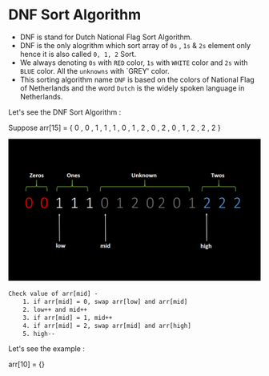 # DNF Sort Algorithm

- DNF is stand for Dutch National Flag Sort Algorithm.
- DNF is the only alogrithm which sort array of `0s` , `1s` & `2s` element only hence it is also called `0, 1, 2` Sort.
- We always denoting `0s` with `RED` color, `1s` with `WHITE` color and `2s` with `BLUE` color. All the `unknowns` with `GREY' color. 
- This sorting algorithm name `DNF` is based on the colors of National Flag of Netherlands and the word `Dutch` is the widely spoken language in Netherlands.

Let's see the DNF Sort Algorithm :

Suppose arr[15] = { 0 , 0 , 1 , 1 , 1 , 0 , 1 , 2 , 0 , 2 , 0 , 1 , 2 , 2 , 2 }

![DNF](DNF.png)

```
Check value of arr[mid] -
    1. if arr[mid] = 0, swap arr[low] and arr[mid]
    2. low++ and mid++
    3. if arr[mid] = 1, mid++
    4. if arr[mid] = 2, swap arr[mid] and arr[high]
    5. high--
```

Let's see the example :

arr[10] = {}
